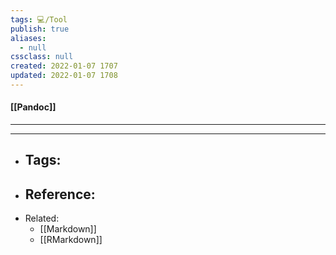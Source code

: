 ```yaml
---
tags: 💻️/Tool
publish: true
aliases:
  - null
cssclass: null
created: 2022-01-07 1707
updated: 2022-01-07 1708
---
```


#### [[Pandoc]]

---



---

- Tags: 
	- 
- Reference:
	- 
- Related:
	- [[Markdown]]
	- [[RMarkdown]]
